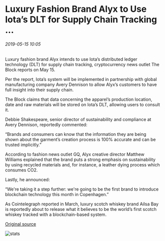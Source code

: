# Luxury Fashion Brand Alyx to Use Iota’s DLT for Supply Chain Tracking ...

###### 2019-05-15 10:05

Luxury fashion brand Alyx intends to use Iota’s distributed ledger technology (DLT) for supply chain tracking, cryptocurrency news outlet The Block reports on May 15.

Per the report, Iota’s system will be implemented in partnership with global manufacturing company Avery Dennison to allow Alyx’s customers to have full insight into their supply chain.

The Block claims that data concerning the apparel’s production location, date and raw materials will be stored on Iota’s DLT, allowing users to consult it.

Debbie Shakespeare, senior director of sustainability and compliance at Avery Dennison, reportedly commented:

“Brands and consumers can know that the information they are being shown about the garment’s creation process is 100% accurate and can be trusted implicitly.”

According to fashion news outlet GQ, Alyx creative director Matthew Williams explained that the brand puts a strong emphasis on sustainability by using recycled materials and, for instance, a leather dying process which consumes CO2.

Lastly, he announced:

“We're taking it a step further: we're going to be the first brand to introduce blockchain technology this month in Copenhagen.”

As Cointelegraph reported in March, luxury scotch whiskey brand Ailsa Bay is reportedly about to release what it believes to be the world’s first scotch whiskey tracked with a blockchain-based system.

[Original source](https://cointelegraph.com/news/luxury-fashion-brand-alyx-to-use-iotas-dlt-for-supply-chain-tracking)

![stats](https://c.statcounter.com/11760860/0/a89fa40b/1/ "stats")